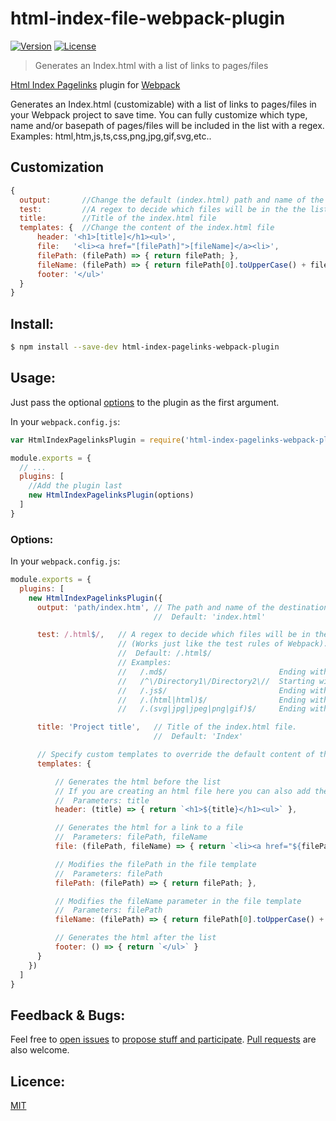 # html-index-file-webpack-plugin

[![Version](https://img.shields.io/npm/v/html-index-pagelinks-webpack-plugin.svg?style=flat-square)](https://www.npmjs.com/package/html-index-pagelinks-webpack-plugin) [![License](https://img.shields.io/npm/l/html-index-pagelinks-webpack-plugin.svg?style=flat-square)](LICENSE)

> Generates an Index.html with a list of links to pages/files

[Html Index Pagelinks](https://github.com/WesselKroos/html-index-pagelinks-webpack-plugin) plugin for [Webpack](http://webpack.github.io/)

Generates an Index.html (customizable) with a list of links to pages/files in your Webpack project to save time. 
You can fully customize which type, name and/or basepath of pages/files will be included in the list with a regex. Examples: html,htm,js,ts,css,png,jpg,gif,svg,etc..

## Customization

```javascript
{
  output:       //Change the default (index.html) path and name of the destination file
  test:         //A regex to decide which files will be in the the list of pages.
  title:        //Title of the index.html file
  templates: {  //Change the content of the index.html file
      header: '<h1>[title]</h1><ul>',
      file:   '<li><a href="[filePath]">[fileName]</a><li>',
      filePath: (filePath) => { return filePath; },
      fileName: (filePath) => { return filePath[0].toUpperCase() + filePath.substr(1); },
      footer: '</ul>'
  }
}
```

## Install:

```bash
$ npm install --save-dev html-index-pagelinks-webpack-plugin
```

## Usage:

Just pass the optional [options](https://github.com/WesselKroos/html-index-pagelinks-webpack-plugin#options) to the plugin as the first argument.

In your `webpack.config.js`:

```javascript
var HtmlIndexPagelinksPlugin = require('html-index-pagelinks-webpack-plugin');

module.exports = {
  // ...
  plugins: [
    //Add the plugin last
    new HtmlIndexPagelinksPlugin(options)
  ]
}
```

### Options:

In your `webpack.config.js`:

```javascript
module.exports = {
  plugins: [
    new HtmlIndexPagelinksPlugin({
      output: 'path/index.htm', // The path and name of the destination file. 
                                //  Default: 'index.html'

      test: /.html$/,   // A regex to decide which files will be in the the list of pages. 
                        // (Works just like the test rules of Webpack). 
                        //  Default: /.html$/
                        // Examples:
                        //   /.md$/                         Ending with .md
                        //   /^\/Directory1\/Directory2\//  Starting with /Directory1/Directory2/
                        //   /.js$/                         Ending with .js
                        //   /.(html|html)$/                Ending with .html or .htm
                        //   /.(svg|jpg|jpeg|png|gif)$/     Ending with .svg .jpg .jpeg .png or .gif

      title: 'Project title',   // Title of the index.html file. 
                                //  Default: 'Index'

      // Specify custom templates to override the default content of the index.html file
      templates: { 

          // Generates the html before the list
          // If you are creating an html file here you can also add the head tag or styling
          //  Parameters: title
          header: (title) => { return `<h1>${title}</h1><ul>` }, 

          // Generates the html for a link to a file
          //  Parameters: filePath, fileName
          file: (filePath, fileName) => { return `<li><a href="${filePath}">${fileName}</a></li>` },

          // Modifies the filePath in the file template
          //  Parameters: filePath
          filePath: (filePath) => { return filePath; },

          // Modifies the fileName parameter in the file template
          //  Parameters: filePath
          fileName: (filePath) => { return filePath[0].toUpperCase() + filePath.substr(1); },

          // Generates the html after the list
          footer: () => { return `</ul>` }
      }
    })
  ]
}
```

## Feedback & Bugs:

Feel free to [open issues](https://github.com/WesselKroos/html-index-pagelinks-webpack-plugin/issues) to [propose stuff and participate](https://github.com/WesselKroos/html-index-pagelinks-webpack-plugin/issues). [Pull requests](https://github.com/WesselKroos/html-index-pagelinks-webpack-plugin/pulls) are also welcome.

## Licence:

[MIT](http://en.wikipedia.org/wiki/MIT_License)
